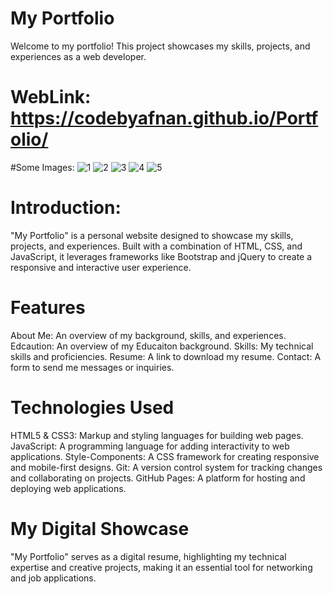 # My Portfolio
Welcome to my portfolio! This project showcases my skills, projects, and experiences as a web developer.
# WebLink: https://codebyafnan.github.io/Portfolio/

#Some Images:
![1](https://github.com/user-attachments/assets/e2649793-c06b-42f0-a88e-0aebe9161622)
![2](https://github.com/user-attachments/assets/4194bd6f-cba7-4c0b-92a0-c08f82e9a016)
![3](https://github.com/user-attachments/assets/e8529cf5-6ca7-4b15-a539-b5fc9d8617d8)
![4](https://github.com/user-attachments/assets/4ceb787e-aa0b-47ea-8150-ea804bba8617)
![5](https://github.com/user-attachments/assets/4aa9265e-2fa1-4b0d-9fb4-2937f630b0ab)

# Introduction:
"My Portfolio" is a personal website designed to showcase my skills, projects, and experiences. Built with a combination of HTML, CSS, and JavaScript, it leverages frameworks like Bootstrap and jQuery to create a responsive and interactive user experience.

# Features
About Me: An overview of my background, skills, and experiences.
Edcaution: An overview of my Educaiton background.
Skills: My technical skills and proficiencies.
Resume: A link to download my resume.
Contact: A form to send me messages or inquiries.

# Technologies Used
HTML5 & CSS3: Markup and styling languages for building web pages.
JavaScript: A programming language for adding interactivity to web applications.
Style-Components: A CSS framework for creating responsive and mobile-first designs.
Git: A version control system for tracking changes and collaborating on projects.
GitHub Pages: A platform for hosting and deploying web applications.

# My Digital Showcase
"My Portfolio" serves as a digital resume, highlighting my technical expertise and creative projects, making it an essential tool for networking and job applications.
